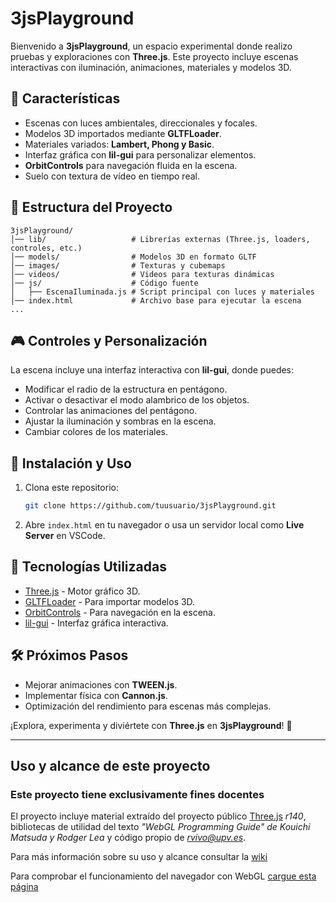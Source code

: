 # 3jsPlayground

Bienvenido a **3jsPlayground**, un espacio experimental donde realizo pruebas y exploraciones con **Three.js**. Este proyecto incluye escenas interactivas con iluminación, animaciones, materiales y modelos 3D.

## 🚀 Características
- Escenas con luces ambientales, direccionales y focales.
- Modelos 3D importados mediante **GLTFLoader**.
- Materiales variados: **Lambert, Phong y Basic**.
- Interfaz gráfica con **lil-gui** para personalizar elementos.
- **OrbitControls** para navegación fluida en la escena.
- Suelo con textura de vídeo en tiempo real.

## 📂 Estructura del Proyecto
```
3jsPlayground/
│── lib/                   # Librerías externas (Three.js, loaders, controles, etc.)
│── models/                # Modelos 3D en formato GLTF
│── images/                # Texturas y cubemaps
│── videos/                # Videos para texturas dinámicas
│── js/                    # Código fuente
│   ├── EscenaIluminada.js # Script principal con luces y materiales
│── index.html             # Archivo base para ejecutar la escena
...
```

## 🎮 Controles y Personalización
La escena incluye una interfaz interactiva con **lil-gui**, donde puedes:
- Modificar el radio de la estructura en pentágono.
- Activar o desactivar el modo alambrico de los objetos.
- Controlar las animaciones del pentágono.
- Ajustar la iluminación y sombras en la escena.
- Cambiar colores de los materiales.

## 🔧 Instalación y Uso
1. Clona este repositorio:
   ```bash
   git clone https://github.com/tuusuario/3jsPlayground.git
   ```
2. Abre `index.html` en tu navegador o usa un servidor local como **Live Server** en VSCode.

## 📌 Tecnologías Utilizadas
- [Three.js](https://threejs.org/) - Motor gráfico 3D.
- [GLTFLoader](https://threejs.org/docs/#examples/en/loaders/GLTFLoader) - Para importar modelos 3D.
- [OrbitControls](https://threejs.org/docs/#examples/en/controls/OrbitControls) - Para navegación en la escena.
- [lil-gui](https://lil-gui.georgealways.com/) - Interfaz gráfica interactiva.

## 🛠 Próximos Pasos
- Mejorar animaciones con **TWEEN.js**.
- Implementar física con **Cannon.js**.
- Optimización del rendimiento para escenas más complejas.

¡Explora, experimenta y diviértete con **Three.js** en **3jsPlayground**! 🚀


---


## Uso y alcance de este proyecto
### Este proyecto tiene exclusivamente fines docentes

El proyecto incluye material extraído del proyecto público [Three.js](http://threjs.org) *r140*, bibliotecas de utilidad del texto *"WebGL Programming Guide" de  Kouichi Matsuda y Rodger Lea* y código propio de *<rvivo@upv.es>*.  

Para más información sobre su uso y alcance consultar la [wiki](https://github.com/RobVivo/RobVivo.github.io/wiki/INSTRUCCIONES-B%C3%81SICAS)

Para comprobar el funcionamiento del navegador con WebGL
[cargue esta página](http://robvivo.github.io)

